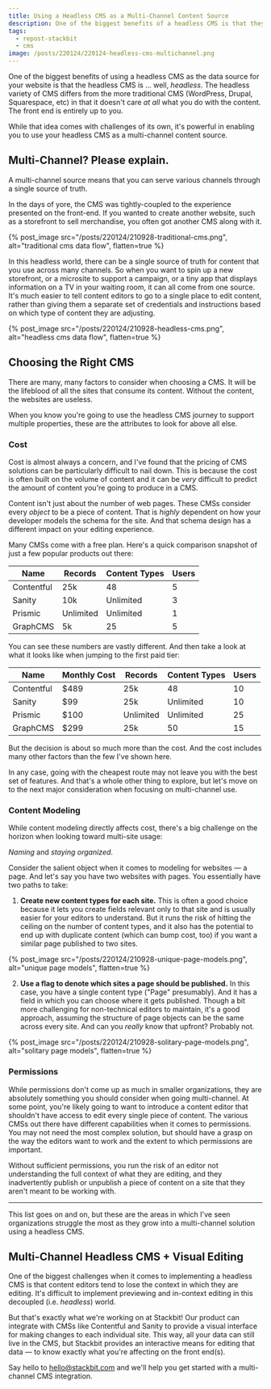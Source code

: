 ```yaml
---
title: Using a Headless CMS as a Multi-Channel Content Source
description: One of the biggest benefits of a headless CMS is that they can serve multiple front ends.
tags:
  - repost-stackbit
  - cms
image: /posts/220124/220124-headless-cms-multichannel.png
---
```


One of the biggest benefits of using a headless CMS as the data source for your website is that the headless CMS is ... well, _headless_. The headless variety of CMS differs from the more traditional CMS (WordPress, Drupal, Squarespace, etc) in that it doesn't care _at all_ what you do with the content. The front end is entirely up to you.

While that idea comes with challenges of its own, it's powerful in enabling you to use your headless CMS as a multi-channel content source.

## Multi-Channel? Please explain.

A multi-channel source means that you can serve various channels through a single source of truth.

In the days of yore, the CMS was tightly-coupled to the experience presented on the front-end. If you wanted to create another website, such as a storefront to sell merchandise, you often got another CMS along with it.

{% post_image
    src="/posts/220124/210928-traditional-cms.png",
    alt="traditional cms data flow",
    flatten=true %}

In this headless world, there can be a single source of truth for content that you use across many channels. So when you want to spin up a new storefront, or a microsite to support a campaign, or a tiny app that displays information on a TV in your waiting room, it can all come from one source. It's much easier to tell content editors to go to a single place to edit content, rather than giving them a separate set of credentials and instructions based on which type of content they are adjusting.

{% post_image
    src="/posts/220124/210928-headless-cms.png",
    alt="headless cms data flow",
    flatten=true %}

## Choosing the Right CMS

There are many, many factors to consider when choosing a CMS. It will be the lifeblood of all the sites that consume its content. Without the content, the websites are useless.

When you know you're going to use the headless CMS journey to support multiple properties, these are the attributes to look for above all else.

### Cost

Cost is almost always a concern, and I've found that the pricing of CMS solutions can be particularly difficult to nail down. This is because the cost is often built on the volume of content and it can be _very_ difficult to predict the amount of content you're going to produce in a CMS.

Content isn't just about the number of web pages. These CMSs consider every _object_ to be a piece of content. That is _highly_ dependent on how your developer models the schema for the site. And that schema design has a different impact on your editing experience.

Many CMSs come with a free plan. Here's a quick comparison snapshot of just a few popular products out there:

| Name       | Records   | Content Types | Users |
| ---------- | --------- | ------------- | ----- |
| Contentful | 25k       | 48            | 5     |
| Sanity     | 10k       | Unlimited     | 3     |
| Prismic    | Unlimited | Unlimited     | 1     |
| GraphCMS   | 5k        | 25            | 5     |

You can see these numbers are vastly different. And then take a look at what it looks like when jumping to the first paid tier:

| Name       | Monthly Cost | Records   | Content Types | Users |
| ---------- | ------------ | --------- | ------------- | ----- |
| Contentful | $489         | 25k       | 48            | 10    |
| Sanity     | $99          | 25k       | Unlimited     | 10    |
| Prismic    | $100         | Unlimited | Unlimited     | 25    |
| GraphCMS   | $299         | 25k       | 50            | 15    |

But the decision is about so much more than the cost. And the cost includes many other factors than the few I've shown here.

In any case, going with the cheapest route may not leave you with the best set of features. And that's a whole other thing to explore, but let's move on to the next major consideration when focusing on multi-channel use.

### Content Modeling

While content modeling directly affects cost, there's a big challenge on the horizon when looking toward multi-site usage:

_Naming_ and _staying organized_.

Consider the salient object when it comes to modeling for websites — a page. And let's say you have two websites with pages. You essentially have two paths to take:

1.  **Create new content types for each site.** This is often a good choice because it lets you create fields relevant only to that site and is usually easier for your editors to understand. But it runs the risk of hitting the ceiling on the number of content types, and it also has the potential to end up with duplicate content (which can bump cost, too) if you want a similar page published to two sites.

{% post_image
    src="/posts/220124/210928-unique-page-models.png",
    alt="unique page models",
    flatten=true %}

2.  **Use a flag to denote which sites a page should be published.** In this case, you have a single content type ("Page" presumably). And it has a field in which you can choose where it gets published. Though a bit more challenging for non-technical editors to maintain, it's a good approach, assuming the structure of page objects can be the same across every site. And can you _really_ know that upfront? Probably not.

{% post_image
    src="/posts/220124/210928-solitary-page-models.png",
    alt="solitary page models",
    flatten=true %}

### Permissions

While permissions don't come up as much in smaller organizations, they are absolutely something you should consider when going multi-channel. At some point, you're likely going to want to introduce a content editor that shouldn't have access to edit every single piece of content. The various CMSs out there have different capabilities when it comes to permissions. You may not need the most complex solution, but should have a grasp on the way the editors want to work and the extent to which permissions are important.

Without sufficient permissions, you run the risk of an editor not understanding the full context of what they are editing, and they inadvertently publish or unpublish a piece of content on a site that they aren't meant to be working with.

---

This list goes on and on, but these are the areas in which I've seen organizations struggle the most as they grow into a multi-channel solution using a headless CMS.

## Multi-Channel Headless CMS + Visual Editing

One of the biggest challenges when it comes to implementing a headless CMS is that content editors tend to lose the context in which they are editing. It's difficult to implement previewing and in-context editing in this decoupled (i.e. _headless_) world.

But that's exactly what we're working on at Stackbit! Our product can integrate with CMSs like Contentful and Sanity to provide a visual interface for making changes to each individual site. This way, all your data can still live in the CMS, but Stackbit provides an interactive means for editing that data — to know exactly what you're affecting on the front end(s).

Say hello to <hello@stackbit.com> and we'll help you get started with a multi-channel CMS integration.
